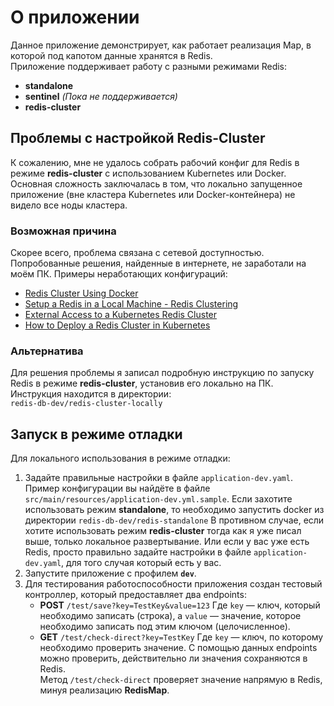 # О приложении

Данное приложение демонстрирует, как работает реализация Map, в которой под капотом данные хранятся в Redis.  
Приложение поддерживает работу с разными режимами Redis:
- **standalone**
- **sentinel** *(Пока не поддерживается)*
- **redis-cluster**

## Проблемы с настройкой Redis-Cluster
К сожалению, мне не удалось собрать рабочий конфиг для Redis в режиме **redis-cluster** с использованием Kubernetes или Docker.  
Основная сложность заключалась в том, что локально запущенное приложение (вне кластера Kubernetes или Docker-контейнера) не видело все ноды кластера.

### Возможная причина
Скорее всего, проблема связана с сетевой доступностью.  
Попробованные решения, найденные в интернете, не заработали на моём ПК. Примеры неработающих конфигураций:
- [Redis Cluster Using Docker](https://medium.com/@ahmettuncertr/redis-cluster-using-docker-1c8458a93d4b)
- [Setup a Redis in a Local Machine - Redis Clustering](https://medium.com/@ishara11rathnayake/setup-a-redis-in-a-local-machine-redis-clustering-120289f71df5)
- [External Access to a Kubernetes Redis Cluster](https://dev.to/kermodebear/external-access-to-a-kuberenetes-redis-cluster-46n6)
- [How to Deploy a Redis Cluster in Kubernetes](https://medium.com/@dmitry.romanoff/how-to-deploy-a-redis-cluster-in-kubernetes-65c967887f6f)

### Альтернатива
Для решения проблемы я записал подробную инструкцию по запуску Redis в режиме **redis-cluster**, установив его локально на ПК.  
Инструкция находится в директории:  
`redis-db-dev/redis-cluster-locally`

## Запуск в режиме отладки
Для локального использования в режиме отладки:
1. Задайте правильные настройки в файле `application-dev.yaml`.  
   Пример конфигурации вы найдёте в файле `src/main/resources/application-dev.yml.sample`.
   Если захотите использовать режим **standalone**, то необходимо запустить docker из директории `redis-db-dev/redis-standalone`
   В противном случае, если хотите использовать режим **redis-cluster** тогда как я уже писал выше, только локальное развертывание.
   Или если у вас уже есть Redis, просто правильно задайте настройки в файле `application-dev.yaml`, для того случая который есть у вас.
2. Запустите приложение с профилем **`dev`**.
3. Для тестирования работоспособности приложения создан тестовый контроллер, который предоставляет два endpoints:
    - **POST** `/test/save?key=TestKey&value=123`
      Где `key` — ключ, который необходимо записать (строка), а `value` — значение, которое необходимо записать под этим ключом (целочисленное).
    - **GET** `/test/check-direct?key=TestKey`
      Где `key` — ключ, по которому необходимо проверить значение.
С помощью данных endpoints можно проверить, действительно ли значения сохраняются в Redis.  
Метод `/test/check-direct` проверяет значение напрямую в Redis, минуя реализацию **RedisMap**.
